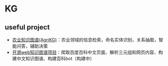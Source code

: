 # KG

## useful project
- [农业知识图谱(AgriKG)](https://github.com/Open-AI-Work/Agriculture_KnowledgeGraph)：农业领域的信息检索，命名实体识别，关系抽取，智能问答，辅助决策
- [开源web知识图谱项目](https://github.com/Open-AI-Work/WEB_KG)：爬取百度百科中文页面、解析三元组和网页内容、构建中文知识图谱、构建百科bot（构建中）
